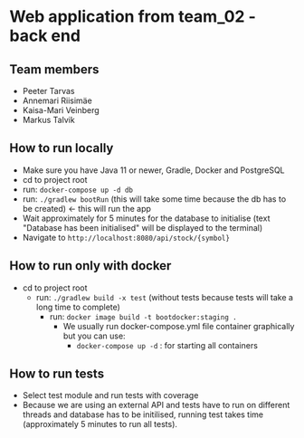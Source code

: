 # Web application from team_02 - back end

## Team members
- Peeter Tarvas
- Annemari Riisimäe
- Kaisa-Mari Veinberg
- Markus Talvik

## How to run locally
- Make sure you have Java 11 or newer, Gradle, Docker and PostgreSQL
- cd to project root
- run: `docker-compose up -d db`
- run: `./gradlew bootRun` (this will take some time because the db has to be created) <- this will run the app
- Wait approximately for 5 minutes for the database to initialise (text "Database has been initialised" will be displayed to the terminal)
- Navigate to `http://localhost:8080/api/stock/{symbol}`

## How to run only with docker

  - cd to project root
    - run: `./gradlew build -x test` (without tests because tests will take a long time to complete)
      - run: `docker image build -t bootdocker:staging .`
        - We usually  run docker-compose.yml file container graphically but you can use:
          - `docker-compose up -d` : for starting all containers

## How to run tests
- Select test module and run tests with coverage
- Because we are using an external API and tests have to run on different threads and database has to be initilised, running test takes time (approximately 5 minutes to run all tests).
